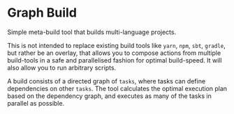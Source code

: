 # Graph Build
Simple meta-build tool that builds multi-language projects.

This is not intended to replace existing build tools like `yarn`, `npm`, `sbt`, `gradle`, but rather be an overlay, that allows you to compose actions from multiple build-tools in a safe and parallelised fashion for optimal build-speed. It will also allow you to run arbitrary scripts.

A build consists of a directed graph of `tasks`, where tasks can define dependencies on other `tasks`.
The tool calculates the optimal execution plan based on the dependency graph, and executes as many of the tasks in parallel as possible.
